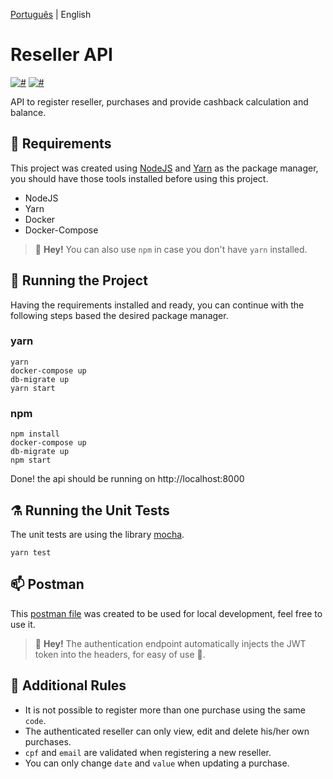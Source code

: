 [Português](README.md) | English

# Reseller API

[![#](https://img.shields.io/badge/NodeJS-14.17.3-blue.svg)]()
[![#](https://img.shields.io/badge/Express-4.17.1-blueviolet.svg)]()

API to register reseller, purchases and provide cashback  calculation and balance.

## 🔌 Requirements

This project was created using [NodeJS](https://nodejs.org/) and [Yarn](https://yarnpkg.com/) as the package manager, you should have those tools installed before using this project.

- NodeJS
- Yarn
- Docker
- Docker-Compose

> 📢 **Hey!** You can also use `npm` in case you don't have `yarn` installed.

## 🚀 Running the Project

Having the requirements installed and ready, you can continue with the following steps based the desired package manager.

### yarn

```shell
yarn
docker-compose up
db-migrate up
yarn start
```

### npm

```shell
npm install
docker-compose up
db-migrate up
npm start
```

Done! the api should be running on http://localhost:8000

## ⚗️ Running the Unit Tests

The unit tests are using the library [mocha](https://mochajs.org/).

```shell
yarn test
```

## 📫 Postman

This [postman file](Reseller_API.postman_collection.json) was created to be used for local development, feel free to use it.

> 📢 **Hey!** The authentication endpoint automatically injects the JWT token into the headers, for easy of use 🍻.

## 🛑 Additional Rules

- It is not possible to register more than one purchase using the same `code`.
- The authenticated reseller can only view, edit and delete his/her own purchases.
- `cpf` and `email` are validated when registering a new reseller.
- You can only change `date` and `value` when updating a purchase.
